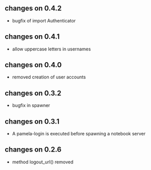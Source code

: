## changes on 0.4.2

* bugfix of import Authenticator

## changes on 0.4.1

* allow uppercase letters in usernames

## changes on 0.4.0

* removed creation of user accounts

## changes on 0.3.2

* bugfix in spawner

## changes on 0.3.1

* A pamela-login is executed before spawning a notebook server

## changes on 0.2.6

* method logout_url() removed

